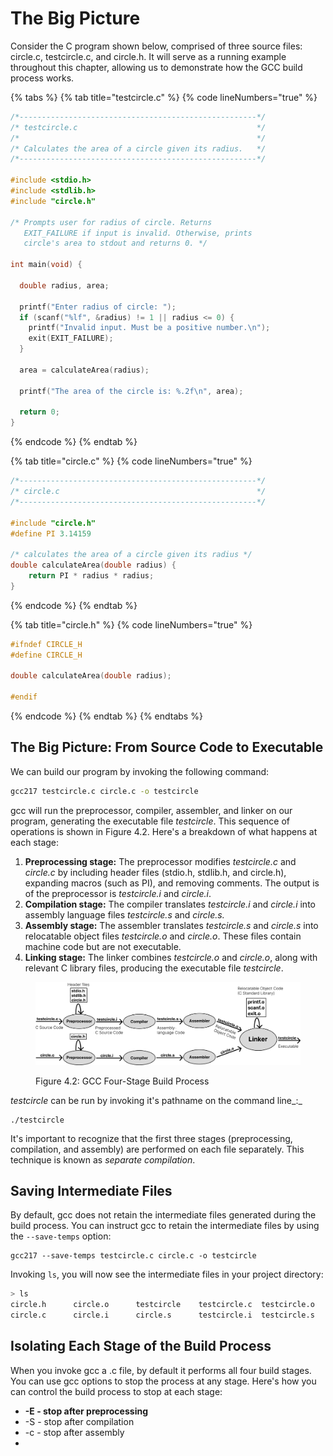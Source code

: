 # The Big Picture

Consider the C program shown below, comprised of three source files: circle.c, testcircle.c, and circle.h. It will serve as a running example throughout this chapter, allowing us to demonstrate how the GCC build process works.&#x20;

{% tabs %}
{% tab title="testcircle.c" %}
{% code lineNumbers="true" %}
```c
/*-----------------------------------------------------*/
/* testcircle.c                                        */
/*                                                     */
/* Calculates the area of a circle given its radius.   */
/*-----------------------------------------------------*/
 
#include <stdio.h>
#include <stdlib.h> 
#include "circle.h" 

/* Prompts user for radius of circle. Returns 
   EXIT_FAILURE if input is invalid. Otherwise, prints 
   circle's area to stdout and returns 0. */  
   
int main(void) {

  double radius, area; 

  printf("Enter radius of circle: ");
  if (scanf("%lf", &radius) != 1 || radius <= 0) {
    printf("Invalid input. Must be a positive number.\n");
    exit(EXIT_FAILURE);
  }

  area = calculateArea(radius);

  printf("The area of the circle is: %.2f\n", area);

  return 0;
}

```
{% endcode %}
{% endtab %}

{% tab title="circle.c" %}
{% code lineNumbers="true" %}
```c
/*-----------------------------------------------------*/
/* circle.c                                            */
/*-----------------------------------------------------*/

#include "circle.h"
#define PI 3.14159

/* calculates the area of a circle given its radius */
double calculateArea(double radius) {
    return PI * radius * radius;
}
```
{% endcode %}
{% endtab %}

{% tab title="circle.h" %}
{% code lineNumbers="true" %}
```c
#ifndef CIRCLE_H
#define CIRCLE_H

double calculateArea(double radius);

#endif
```
{% endcode %}
{% endtab %}
{% endtabs %}

## **The Big Picture: From Source Code to Executable**

We can build our program by invoking the following command:

```bash
gcc217 testcircle.c circle.c -o testcircle
```

gcc will run the preprocessor, compiler, assembler, and linker on our program, generating the executable file _testcircle_. This sequence of operations is shown in Figure 4.2. Here's a breakdown of what happens at each stage:

1. **Preprocessing stage:** The preprocessor modifies _testcircle.c_ and _circle.c_ by including header files (stdio.h, stdlib.h, and circle.h), expanding macros (such as PI), and removing comments. The output is of the preprocessor is _testcircle.i_ and _circle.i_. &#x20;
2. **Compilation stage:** The compiler translates _testcircle.i_ and _circle.i_ into assembly language files _testcircle.s_ and _circle.s._&#x20;
3. **Assembly stage:** The assembler translates _testcircle.s_ and _circle.s_ into relocatable object files _testcircle.o_ and _circle.o_. These files contain machine code but are not executable.&#x20;
4. **Linking stage:** The linker combines _testcircle.o_ and _circle.o_, along with relevant C library files, producing the executable file _testcircle_.

<figure><img src="../../.gitbook/assets/Group 63.png" alt=""><figcaption><p>Figure 4.2: GCC Four-Stage Build Process </p></figcaption></figure>

_testcircle_ can be run by invoking it's pathname on the command line_:_

```
./testcircle
```

It's important to recognize that the first three stages (preprocessing, compilation, and assembly) are performed on each file separately. This technique is known as _separate compilation_.&#x20;

## Saving Intermediate Files

By default, gcc does not retain the intermediate files generated during the build process. You can instruct gcc to retain the intermediate files by using the `--save-temps` option:

```
gcc217 --save-temps testcircle.c circle.c -o testcircle
```

Invoking `ls`, you will now see the intermediate files in your project directory:

```bash
> ls
circle.h      circle.o      testcircle    testcircle.c  testcircle.o
circle.c      circle.i      circle.s      testcircle.i  testcircle.s 
```

## Isolating Each Stage of the Build Process

When you invoke gcc a .c file, by default it performs all four build stages. You can use gcc options to stop the process at any stage. Here's how you can control the build process to stop at each stage:

* **-E - stop after preprocessing**
* \-S - stop after compilation
* \-c - stop after assembly
*
